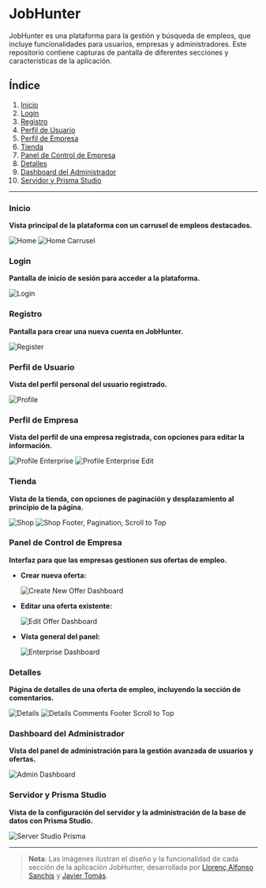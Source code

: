 # JobHunter

JobHunter es una plataforma para la gestión y búsqueda de empleos, que incluye funcionalidades para usuarios, empresas y administradores. Este repositorio contiene capturas de pantalla de diferentes secciones y características de la aplicación.

## Índice
1. [Inicio](#inicio)
2. [Login](#login)
3. [Registro](#registro)
4. [Perfil de Usuario](#perfil-de-usuario)
5. [Perfil de Empresa](#perfil-de-empresa)
6. [Tienda](#tienda)
7. [Panel de Control de Empresa](#panel-de-control-de-empresa)
8. [Detalles](#detalles)
9. [Dashboard del Administrador](#dashboard-del-administrador)
10. [Servidor y Prisma Studio](#servidor-y-prisma-studio)

---

### Inicio
**Vista principal de la plataforma con un carrusel de empleos destacados.**

![Home](JOBHUNTER/Home.PNG)
![Home Carrusel](JOBHUNTER/Home_carrousel.PNG)

### Login
**Pantalla de inicio de sesión para acceder a la plataforma.**

![Login](JOBHUNTER/Login.PNG)

### Registro
**Pantalla para crear una nueva cuenta en JobHunter.**

![Register](JOBHUNTER/Register.PNG)

### Perfil de Usuario
**Vista del perfil personal del usuario registrado.**

![Profile](JOBHUNTER/Profile.PNG)

### Perfil de Empresa
**Vista del perfil de una empresa registrada, con opciones para editar la información.**

![Profile Enterprise](JOBHUNTER/Profile_Enterprise.PNG)
![Profile Enterprise Edit](JOBHUNTER/Profile_Enterprise_Edit.PNG)

### Tienda
**Vista de la tienda, con opciones de paginación y desplazamiento al principio de la página.**

![Shop](JOBHUNTER/Shop.PNG)
![Shop Footer, Pagination, Scroll to Top](JOBHUNTER/Shop_footer_pagination_scroll_to_top.PNG)

### Panel de Control de Empresa
**Interfaz para que las empresas gestionen sus ofertas de empleo.**

- **Crear nueva oferta:**
  
  ![Create New Offer Dashboard](JOBHUNTER/Create_new_offert_dashboard_Enterprise.PNG)

- **Editar una oferta existente:**

  ![Edit Offer Dashboard](JOBHUNTER/edit_offert_dashboard_Enterprise.PNG)

- **Vista general del panel:**

  ![Enterprise Dashboard](JOBHUNTER/Dashboard_UserEnterprise.PNG)

### Detalles
**Página de detalles de una oferta de empleo, incluyendo la sección de comentarios.**

![Details](JOBHUNTER/Details.PNG)
![Details Comments Footer Scroll to Top](JOBHUNTER/Details_comments_footer_scroll_to_top.PNG)

### Dashboard del Administrador
**Vista del panel de administración para la gestión avanzada de usuarios y ofertas.**

![Admin Dashboard](JOBHUNTER/admin_Dashboard.PNG)

### Servidor y Prisma Studio
**Vista de la configuración del servidor y la administración de la base de datos con Prisma Studio.**

![Server Studio Prisma](JOBHUNTER/server_studio_prisma.PNG)

---

> **Nota**: Las imágenes ilustran el diseño y la funcionalidad de cada sección de la aplicación JobHunter, desarrollada por [Llorenç Alfonso Sanchis](https://github.com/alfosan) y [Javier Tomás](https://github.com/JavierTomasTormo).
